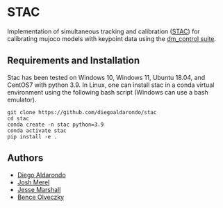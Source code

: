 # STAC
Implementation of simultaneous tracking and calibration ([STAC](https://ieeexplore.ieee.org/abstract/document/7030016)) for calibrating mujoco models with keypoint data using the [dm_control suite](https://github.com/deepmind/dm_control).


## Requirements and Installation
Stac has been tested on Windows 10, Windows 11, Ubuntu 18.04, and CentOS7 with python 3.9. In Linux, one can install stac in a conda virtual environment using the following bash script (Windows can use a bash emulator).

```
git clone https://github.com/diegoaldarondo/stac
cd stac
conda create -n stac python=3.9
conda activate stac
pip install -e .
```

## Authors
* [Diego Aldarondo](https://github.com/diegoaldarondo)
* [Josh Merel](https://github.com/jsmerel)
* [Jesse Marshall](https://github.com/jessedmarshall)
* [Bence Olveczky](https://olveczkylab.oeb.harvard.edu/)
